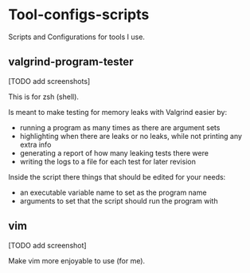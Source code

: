 # Tool-configs-scripts

Scripts and Configurations for tools I use.

## valgrind-program-tester

[TODO add screenshots]

This is for zsh (shell).

Is meant to make testing for memory leaks with Valgrind easier by:
- running a program as many times as there are argument sets
- highlighting when there are leaks or no leaks, while not printing any extra info
- generating a report of how many leaking tests there were
- writing the logs to a file for each test for later revision


Inside the script there things that should be edited for your needs:
- an executable variable name to set as the program name
- arguments to set that the script should run the program with

## vim

[TODO add screenshot]

Make vim more enjoyable to use (for me).
